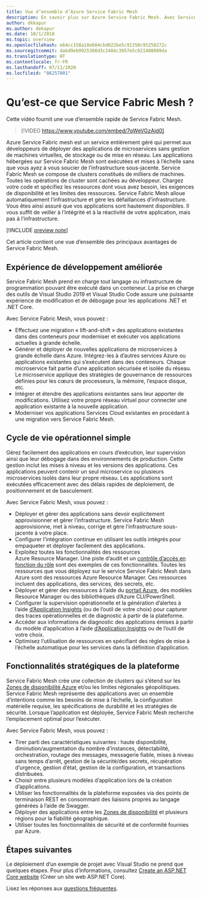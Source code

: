 ```yaml
---
title: Vue d’ensemble d’Azure Service Fabric Mesh
description: En savoir plus sur Azure Service Fabric Mesh. Avec Service Fabric Mesh, vous pouvez déployer et mettre à l’échelle votre application sans vous soucier des besoins d’infrastructure de votre application.
author: dkkapur
ms.author: dekapur
ms.date: 10/1/2018
ms.topic: overview
ms.openlocfilehash: e64cc158a18e604cbd022be5c91350c95258272c
ms.sourcegitcommit: dabd9eb9925308d3c2404c3957e5c921408089da
ms.translationtype: HT
ms.contentlocale: fr-FR
ms.lasthandoff: 07/11/2020
ms.locfileid: "86257801"
---
```

# <a name="what-is-service-fabric-mesh"></a>Qu’est-ce que Service Fabric Mesh ?

Cette vidéo fournit une vue d’ensemble rapide de Service Fabric Mesh.
> [!VIDEO https://www.youtube.com/embed/7qWeVGzAid0]

Azure Service Fabric mesh est un service entièrement géré qui permet aux développeurs de déployer des applications de microservices sans gestion de machines virtuelles, de stockage ou de mise en réseau. Les applications hébergées sur Service Fabric Mesh sont exécutées et mises à l’échelle sans que vous ayez à vous soucier de l’infrastructure sous-jacente.  Service Fabric Mesh se compose de clusters constitués de milliers de machines.  Toutes les opérations de cluster sont cachées au développeur. Chargez votre code et spécifiez les ressources dont vous avez besoin, les exigences de disponibilité et les limites des ressources.  Service Fabric Mesh alloue automatiquement l’infrastructure et gère les défaillances d’infrastructure. Vous êtes ainsi assuré que vos applications sont hautement disponibles. Il vous suffit de veiller à l’intégrité et à la réactivité de votre application, mais pas à l’infrastructure.  

[!INCLUDE [preview note](./includes/include-preview-note.md)]

Cet article contient une vue d’ensemble des principaux avantages de Service Fabric Mesh.

## <a name="great-developer-experience"></a>Expérience de développement améliorée

Service Fabric Mesh prend en charge tout langage ou infrastructure de programmation pouvant être exécuté dans un conteneur. La prise en charge des outils de Visual Studio 2019 et Visual Studio Code assure une puissante expérience de modification et de débogage pour les applications .NET et .NET Core. 

Avec Service Fabric Mesh, vous pouvez :

- Effectuez une migration « lift-and-shift » des applications existantes dans des conteneurs pour moderniser et exécuter vos applications actuelles à grande échelle.
- Générer et déployer de nouvelles applications de microservices à grande échelle dans Azure.  Intégrez-les à d’autres services Azure ou applications existantes qui s’exécutent dans des conteneurs. Chaque microservice fait partie d’une application sécurisée et isolée du réseau. Le microservice applique des stratégies de gouvernance de ressources définies pour les cœurs de processeurs, la mémoire, l’espace disque, etc.
- Intégrer et étendre des applications existantes sans leur apporter de modifications. Utilisez votre propre réseau virtuel pour connecter une application existante à la nouvelle application.  
- Moderniser vos applications Services Cloud existantes en procédant à une migration vers Service Fabric Mesh.  

## <a name="simple-operational-lifecycle"></a>Cycle de vie opérationnel simple

Gérez facilement des applications en cours d’exécution, leur supervision ainsi que leur débogage dans des environnements de production. Cette gestion inclut les mises à niveau et les versions des applications. Ces applications peuvent contenir un seul microservice ou plusieurs microservices isolés dans leur propre réseau. Les applications sont exécutées efficacement avec des délais rapides de déploiement, de positionnement et de basculement.

Avec Service Fabric Mesh, vous pouvez :

- Déployer et gérer des applications sans devoir explicitement approvisionner et gérer l’infrastructure.  Service Fabric Mesh approvisionne, met à niveau, corrige et gère l’infrastructure sous-jacente à votre place.
- Configurer l’intégration continue en utilisant les outils intégrés pour empaqueter et déployer facilement des applications.
- Exploitez toutes les fonctionnalités des ressources Azure Resource Manager. Une piste d’audit et un [contrôle d’accès en fonction du rôle](../role-based-access-control/overview.md) sont des exemples de ces fonctionnalités. Toutes les ressources que vous déployez sur le service Service Fabric Mesh dans Azure sont des ressources Azure Resource Manager. Ces ressources incluent des applications, des services, des secrets, etc.
- Déployer et gérer des ressources à l’aide du [portail Azure](https://portal.azure.com), des modèles Resource Manager ou des bibliothèques d’Azure CLI/PowerShell.
- Configurer la supervision opérationnelle et la génération d’alertes à l’aide [d’Application Insights](/azure/application-insights/) (ou de l’outil de votre choix) pour capturer des traces opérationnelles et de diagnostic à partir de la plateforme.
- Accéder aux informations de diagnostic des applications émises à partir du modèle d’application à l’aide [d’Application Insights](/azure/application-insights/) ou de l’outil de votre choix.
- Optimisez l’utilisation de ressources en spécifiant des règles de mise à l’échelle automatique pour les services dans la définition d’application.

## <a name="mission-critical-platform-capabilities"></a>Fonctionnalités stratégiques de la plateforme

Service Fabric Mesh crée une collection de clusters qui s’étend sur les [Zones de disponibilité Azure](../availability-zones/az-overview.md) et/ou les limites régionales géopolitiques. Service Fabric Mesh représente des applications avec un ensemble d’intentions comme les besoins de mise à l’échelle, la configuration matérielle requise, les spécifications de durabilité et les stratégies de sécurité.  Lorsque l’application est déployée, Service Fabric Mesh recherche l’emplacement optimal pour l’exécuter.

Avec Service Fabric Mesh, vous pouvez :

- Tirer parti des caractéristiques suivantes : haute disponibilité, diminution/augmentation du nombre d’instances, détectabilité, orchestration, routage des messages, messagerie fiable, mises à niveau sans temps d’arrêt, gestion de la sécurité/des secrets, récupération d’urgence, gestion d’état, gestion de la configuration, et transactions distribuées.
- Choisir entre plusieurs modèles d’application lors de la création d’applications.
- Utiliser les fonctionnalités de la plateforme exposées via des points de terminaison REST en consommant des liaisons propres au langage générées à l’aide de Swagger.
- Déployer des applications entre les [Zones de disponibilité](../availability-zones/az-overview.md) et plusieurs régions pour la fiabilité géographique.
- Utiliser toutes les fonctionnalités de sécurité et de conformité fournies par Azure.

## <a name="next-steps"></a>Étapes suivantes

Le déploiement d’un exemple de projet avec Visual Studio ne prend que quelques étapes. Pour plus d’informations, consultez [Create an ASP.NET Core website](service-fabric-mesh-quickstart-dotnet-core.md) (Créer un site web ASP.NET Core). 

Lisez les réponses aux [questions fréquentes](service-fabric-mesh-faq.md).


<!-- Links -->

[service-fabric-overview]: ../service-fabric/service-fabric-overview.md
